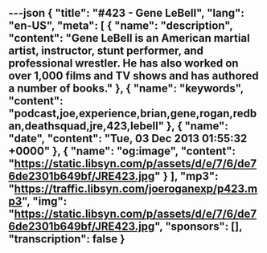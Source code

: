 ---json
{
  "title": "#423 - Gene LeBell",
  "lang": "en-US",
  "meta": [
    {
      "name": "description",
      "content": "Gene LeBell is an American martial artist, instructor, stunt performer, and professional wrestler. He has also worked on over 1,000 films and TV shows and has authored a number of books."
    },
    {
      "name": "keywords",
      "content": "podcast,joe,experience,brian,gene,rogan,redban,deathsquad,jre,423,lebell"
    },
    {
      "name": "date",
      "content": "Tue, 03 Dec 2013 01:55:32 +0000"
    },
    {
      "name": "og:image",
      "content": "https://static.libsyn.com/p/assets/d/e/7/6/de76de2301b649bf/JRE423.jpg"
    }
  ],
  "mp3": "https://traffic.libsyn.com/joeroganexp/p423.mp3",
  "img": "https://static.libsyn.com/p/assets/d/e/7/6/de76de2301b649bf/JRE423.jpg",
  "sponsors": [],
  "transcription": false
}
---
<episode-header />

<timemark seconds="0" />

<transcribe-call-to-action />

<episode-footer />
